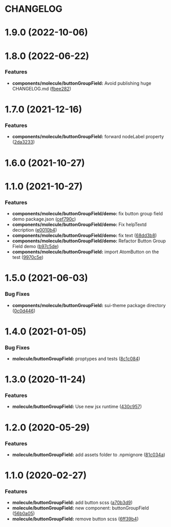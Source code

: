 # CHANGELOG

# 1.9.0 (2022-10-06)



# 1.8.0 (2022-06-22)


### Features

* **components/molecule/buttonGroupField:** Avoid publishing huge CHANGELOG.md ([fbee282](https://github.com/SUI-Components/sui-components/commit/fbee28250ab683c2fbc7a1e634bde0450d8b2236))



# 1.7.0 (2021-12-16)


### Features

* **components/molecule/buttonGroupField:** forward nodeLabel property ([2da3233](https://github.com/SUI-Components/sui-components/commit/2da3233dc91d3502febee621a85065ffb505a334))



# 1.6.0 (2021-10-27)



# 1.1.0 (2021-10-27)


### Features

* **components/molecule/buttonGroupField/demo:** fix button group field demo package.json ([cef790c](https://github.com/SUI-Components/sui-components/commit/cef790cec8ab9b99cef2d6c571fe88bf95ad32df))
* **components/molecule/buttonGroupField/demo:** Fix helpTextd decription ([e0010b4](https://github.com/SUI-Components/sui-components/commit/e0010b48e950a48b646dc1b10060af16b99fd790))
* **components/molecule/buttonGroupField/demo:** fix text ([68dd3b8](https://github.com/SUI-Components/sui-components/commit/68dd3b83c111c6eab8de4635a9e2dbb6176bbcfe))
* **components/molecule/buttonGroupField/demo:** Refactor Button Group Field demo ([b97c5de](https://github.com/SUI-Components/sui-components/commit/b97c5de11dac218c0fb0277b71c1c85fcbd96ccd))
* **components/molecule/buttonGroupField:** import AtomButton on the test ([9970c5e](https://github.com/SUI-Components/sui-components/commit/9970c5e194fa7f6b996350f167002739c51f28e7))



# 1.5.0 (2021-06-03)


### Bug Fixes

* **components/molecule/buttonGroupField:** sui-theme package directory ([0c0d446](https://github.com/SUI-Components/sui-components/commit/0c0d4461ccca898bcc57b863fbf84334955f704a))



# 1.4.0 (2021-01-05)


### Bug Fixes

* **molecule/buttonGroupField:** proptypes and tests ([8c1c084](https://github.com/SUI-Components/sui-components/commit/8c1c0845cb2e001f7f94bd6c6c87eacf4efd3800))



# 1.3.0 (2020-11-24)


### Features

* **molecule/buttonGroupField:** Use new jsx runtime ([430c957](https://github.com/SUI-Components/sui-components/commit/430c957c37f5476fd36cf663de9e60dc3665056e))



# 1.2.0 (2020-05-29)


### Features

* **molecule/buttonGroupField:** add assets folder to .npmignore ([81c034a](https://github.com/SUI-Components/sui-components/commit/81c034af34df59716a7b5bfb4d3324630d48394e))



# 1.1.0 (2020-02-27)


### Features

* **molecule/buttonGroupField:** add button scss ([a70b3d9](https://github.com/SUI-Components/sui-components/commit/a70b3d9e687d28b0c357c7d468a0376eaa50d3f9))
* **molecule/buttonGroupField:** new component: buttonGroupField ([56b0a05](https://github.com/SUI-Components/sui-components/commit/56b0a057f20225bb9b54bff36b68bb7b6bcf7a70))
* **molecule/buttonGroupField:** remove button scss ([6ff39b4](https://github.com/SUI-Components/sui-components/commit/6ff39b4e58d50550f6e67e6f9d7ae597bedb8a18))



